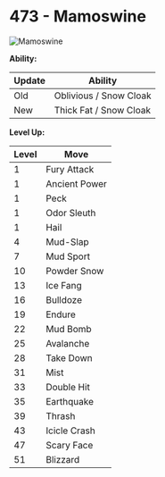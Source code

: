 # 473 - Mamoswine
![][473]

**Ability:**

Update | Ability
---    | ---
Old    | Oblivious / Snow Cloak
New    | Thick Fat / Snow Cloak

**Level Up:**

Level | Move
---   | ---
  1   | Fury Attack
  1   | Ancient Power
  1   | Peck
  1   | Odor Sleuth
  1   | Hail
  4   | Mud-Slap
  7   | Mud Sport
 10   | Powder Snow
 13   | Ice Fang
 16   | Bulldoze
 19   | Endure
 22   | Mud Bomb
 25   | Avalanche
 28   | Take Down
 31   | Mist
 33   | Double Hit
 35   | Earthquake
 39   | Thrash
 43   | Icicle Crash
 47   | Scary Face
 51   | Blizzard



[473]: https://raw.githubusercontent.com/PokeAPI/sprites/master/sprites/pokemon/473.png "Mamoswine"
